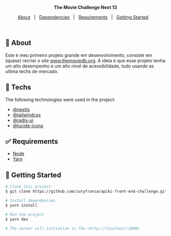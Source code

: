 <p align="center">
  <strong>The Movie Challenge Next 13</strong>
</p>

<p align="center">
  <a href="#dart-about">About</a> &#xa0; | &#xa0; 
  <a href="#rocket-techs">Dependencies</a> &#xa0; | &#xa0;
  <a href="#white_check_mark-requirements">Requirements</a> &#xa0; | &#xa0;
  <a href="#checkered_flag-getting-started">Getting Started</a> &#xa0; &#xa0;
</p>

<br>

## :dart: About

Este é meu primeiro projeto grande em desenvolvimento, consiste em (quase) recriar o site www.themoviedb.org. A ideia é que esse projeto tenha um alto desempenho e um alto nível de acessibilidade, tudo usando as ultima techs de mercado.

## :rocket: Techs

The following technologies were used in the project:

- [@nextjs](https://nextjs.org/)
- [@tailwindcss](https://tailwindcss.com/)
- [@radix-ui](https://www.radix-ui.com/)
- [@lucide-icons](https://lucide.dev/)

## :white_check_mark: Requirements

- [Node](https://nodejs.org/en/)
- [Yarn](https://yarnpkg.com/lang/en/)

## :checkered_flag: Getting Started

```bash
# Clone this project
$ git clone https://github.com/iuryfranca/apiki-front-end-challenge.git

# Install dependencies
$ yarn install

# Run the project
$ yarn dev

# The server will initialize in the <http://localhost:3000>
```
